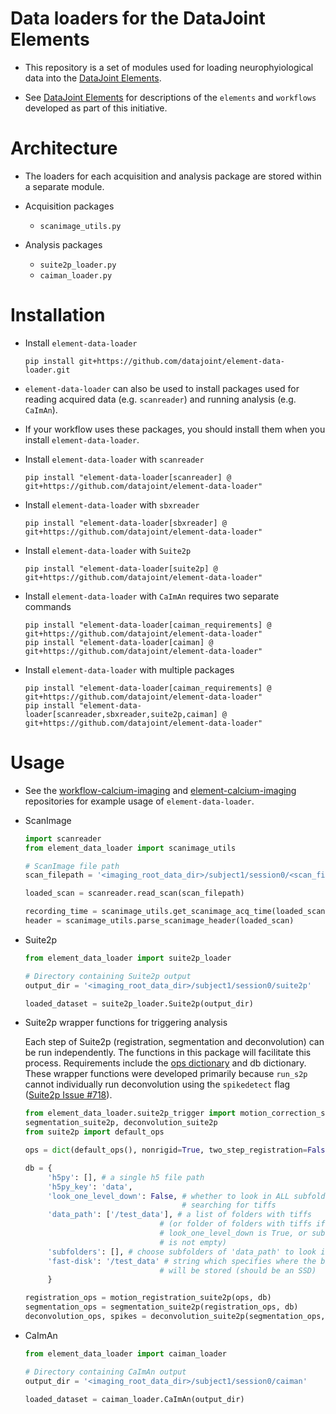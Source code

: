 # Data loaders for the DataJoint Elements 

+ This repository is a set of modules used for loading
 neurophyiological data into the
 [DataJoint Elements](https://github.com/datajoint/datajoint-elements).

+ See [DataJoint Elements](https://github.com/datajoint/datajoint-elements) for descriptions
 of the `elements` and `workflows` developed as part of this initiative.

# Architecture

+ The loaders for each acquisition and analysis package are stored within a separate module.

+ Acquisition packages
     + `scanimage_utils.py`

+ Analysis packages
     + `suite2p_loader.py`
     + `caiman_loader.py`

# Installation

+ Install `element-data-loader`
     ```
     pip install git+https://github.com/datajoint/element-data-loader.git
     ```

+ `element-data-loader` can also be used to install packages used for reading acquired data (e.g. `scanreader`) and running analysis (e.g. `CaImAn`).

+ If your workflow uses these packages, you should install them when you install `element-data-loader`.

+ Install `element-data-loader` with `scanreader`
     ```
     pip install "element-data-loader[scanreader] @ git+https://github.com/datajoint/element-data-loader"
     ```

+ Install `element-data-loader` with `sbxreader`
     ```
     pip install "element-data-loader[sbxreader] @ git+https://github.com/datajoint/element-data-loader"
     ```

+ Install `element-data-loader` with `Suite2p`
     ```
     pip install "element-data-loader[suite2p] @ git+https://github.com/datajoint/element-data-loader"
     ```

+ Install `element-data-loader` with `CaImAn` requires two separate commands
     ```
     pip install "element-data-loader[caiman_requirements] @ git+https://github.com/datajoint/element-data-loader"
     pip install "element-data-loader[caiman] @ git+https://github.com/datajoint/element-data-loader"
     ```

+ Install `element-data-loader` with multiple packages
     ```
     pip install "element-data-loader[caiman_requirements] @ git+https://github.com/datajoint/element-data-loader"
     pip install "element-data-loader[scanreader,sbxreader,suite2p,caiman] @ git+https://github.com/datajoint/element-data-loader"
     ```

# Usage

+ See the [workflow-calcium-imaging](https://github.com/datajoint/workflow-calcium-imaging) 
and [element-calcium-imaging](https://github.com/datajoint/element-calcium-imaging) 
repositories for example usage of `element-data-loader`.

+ ScanImage
     ```python
     import scanreader
     from element_data_loader import scanimage_utils

     # ScanImage file path
     scan_filepath = '<imaging_root_data_dir>/subject1/session0/<scan_filename>.tif'

     loaded_scan = scanreader.read_scan(scan_filepath)

     recording_time = scanimage_utils.get_scanimage_acq_time(loaded_scan)
     header = scanimage_utils.parse_scanimage_header(loaded_scan)
     ```

+ Suite2p
     ```python
     from element_data_loader import suite2p_loader

     # Directory containing Suite2p output
     output_dir = '<imaging_root_data_dir>/subject1/session0/suite2p'

     loaded_dataset = suite2p_loader.Suite2p(output_dir)
     ```


+ Suite2p wrapper functions for triggering analysis
     
     Each step of Suite2p (registration, segmentation and deconvolution) 
     can be run independently. The functions in this package will facilitate 
     this process. Requirements include the [ops dictionary](
     https://suite2p.readthedocs.io/en/latest/settings.html) and db dictionary.
     These wrapper functions were developed primarily because `run_s2p` cannot 
     individually run deconvolution using the `spikedetect` flag 
     ([Suite2p Issue #718](https://github.com/MouseLand/suite2p/issues/718)).

     ```python
     from element_data_loader.suite2p_trigger import motion_correction_suite2p,
     segmentation_suite2p, deconvolution_suite2p
     from suite2p import default_ops

     ops = dict(default_ops(), nonrigid=True, two_step_registration=False)

     db = {
          'h5py': [], # a single h5 file path
          'h5py_key': 'data',
          'look_one_level_down': False, # whether to look in ALL subfolders when 
                                        # searching for tiffs
          'data_path': ['/test_data'], # a list of folders with tiffs 
                                   # (or folder of folders with tiffs if 
                                   # look_one_level_down is True, or subfolders 
                                   # is not empty)                                    
          'subfolders': [], # choose subfolders of 'data_path' to look in (optional)
          'fast-disk': '/test_data' # string which specifies where the binary file 
                                   # will be stored (should be an SSD)
          }
     
     registration_ops = motion_registration_suite2p(ops, db)
     segmentation_ops = segmentation_suite2p(registration_ops, db)
     deconvolution_ops, spikes = deconvolution_suite2p(segmentation_ops, db)
     ```


+ CaImAn
     ```python
     from element_data_loader import caiman_loader

     # Directory containing CaImAn output
     output_dir = '<imaging_root_data_dir>/subject1/session0/caiman'

     loaded_dataset = caiman_loader.CaImAn(output_dir)
     ```